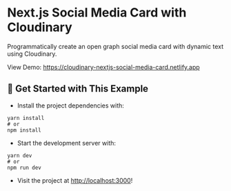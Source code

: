 # Next.js Social Media Card with Cloudinary

Programmatically create an open graph social media card with dynamic text using Cloudinary.

View Demo: <https://cloudinary-nextjs-social-media-card.netlify.app>

## 🚀 Get Started with This Example

* Install the project dependencies with:

```
yarn install
# or
npm install
```

* Start the development server with:

```
yarn dev
# or
npm run dev
```

* Visit the project at <http://localhost:3000>!